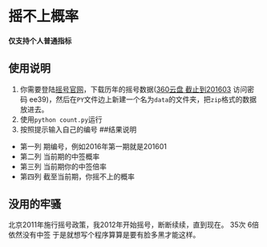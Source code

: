# 摇不上概率
#### 仅支持个人普通指标
## 使用说明
 1. 你需要登陆[摇号官网](http://www.bjhjyd.gov.cn/)，下载历年的摇号数据([360云盘 截止到201603](https://yunpan.cn/c6xIsaTV9DvtJ) 访问密码 ee39)，然后在`PY`文件边上新建一个名为`data`的文件夹，把`zip`格式的数据放进去。
 2. 使用`python count.py`运行
 3. 按照提示输入自己的编号
##结果说明
- 第一列 期编号，例如2016年第一期就是201601
- 第二列 当前期的中签概率
- 第三列 当前期你的中签倍率
- 第四列 截至当前期，你摇不上的概率

## 没用的牢骚
北京2011年施行摇号政策，我2012年开始摇号，断断续续，直到现在。
35次 6倍 依然没有中签
于是就想写个程序算算是要有脸多黑才能这样。

